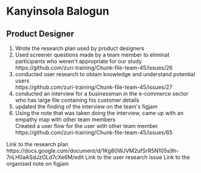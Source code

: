 <h1>Kanyinsola Balogun</h1>
<h2>Product Designer</h2>
<ol>
   <li> Wrote the research plan used by product designers </li>
   <li> Used screener questions made by a team member to eliminat participants who weren't appropriate for our study </li> https://github.com/zuri-training/Chunk-file-team-45/issues/26
   <li> conducted user research to obtain knowledge and understand potential users </li> https://github.com/zuri-training/Chunk-file-team-45/issues/27
   <li> conducted an interview for a businessman in the e-commerce sector who has large file containing his customer details </li>
   <li> updated the finding of the interview on the team's figjam  </li>
   <li>Using the note that was taken doing the interview, came up with an empathy map with other team members </li
   <li> Created a user flow for the user with other team member </li> https://github.com/zuri-training/Chunk-file-team-45/issues/65
  
  
  
  
  
  
</ol>
Link to the research plan https://docs.google.com/document/d/1Kg80WJVM2ufSrR5N105s9h-7nLH0aASdJzOLd7cXe6M/edit
Link to the user research issue
Link to the organised note on figjam 
